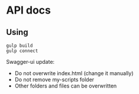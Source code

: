 API docs
===

Using
---

```
gulp build
gulp connect
```

Swagger-ui update:

- Do not overwrite index.html (change it manually)
- Do not remove my-scripts folder
- Other folders and files can be overwritten

